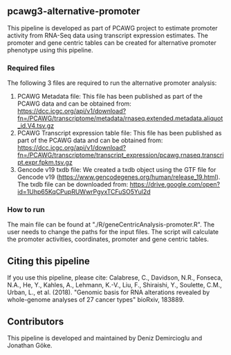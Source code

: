 

## pcawg3-alternative-promoter

This pipeline is developed as part of PCAWG project to estimate promoter
activity from RNA-Seq data using transcript expression estimates. The 
promoter and gene centric tables can be created for alternative promoter
phenotype using this pipeline.

### Required files

The following 3 files are required to run the alternative promoter analysis: 

1. PCAWG Metadata file: This file has been published as part of the PCAWG data and can be obtained from:
https://dcc.icgc.org/api/v1/download?fn=/PCAWG/transcriptome/metadata/rnaseq.extended.metadata.aliquot_id.V4.tsv.gz
2. PCAWG Transcript expression table file: This file has been published as part of the PCAWG data and can be obtained from:
https://dcc.icgc.org/api/v1/download?fn=/PCAWG/transcriptome/transcript_expression/pcawg.rnaseq.transcript.expr.fpkm.tsv.gz
3. Gencode v19 txdb file: We created a txdb object using the GTF file for Gencode v19 (https://www.gencodegenes.org/human/release_19.html). The txdb file can be downloaded from: https://drive.google.com/open?id=1Uhp65KqCPupRUWwrPgyxTCFuSO5Yul2d

### How to run

The main file can be found at "./R/geneCentricAnalysis-promoter.R". 
The user needs to change the paths for the input files. 
The script will calculate the promoter activities, coordinates, promoter and gene centric tables. 

## Citing this pipeline

If you use this pipeline, please cite: Calabrese, C., Davidson, N.R., Fonseca, N.A., He, Y., 
Kahles, A., Lehmann, K.-V., Liu, F., Shiraishi, Y., Soulette, C.M., Urban, L., et al. (2018). 
"Genomic basis for RNA alterations revealed by whole-genome analyses of 27 cancer types" bioRxiv, 183889.

## Contributors

This pipeline is developed and maintained by Deniz Demircioglu and Jonathan
Göke.
